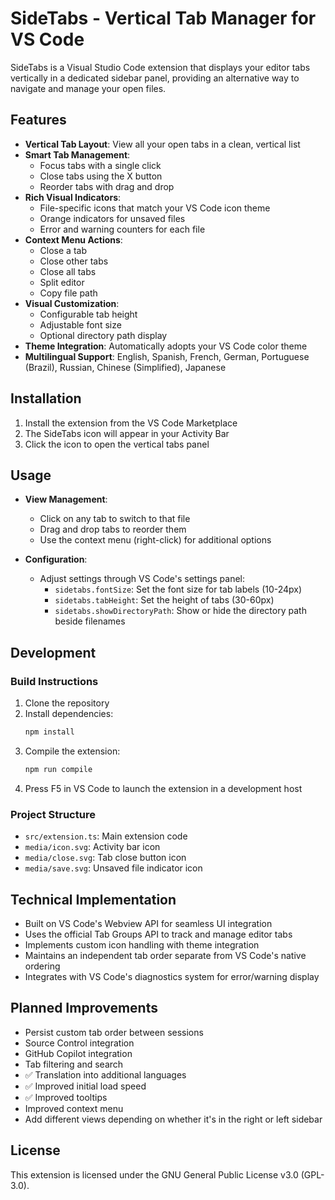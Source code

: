 # SideTabs - Vertical Tab Manager for VS Code

SideTabs is a Visual Studio Code extension that displays your editor tabs vertically in a dedicated sidebar panel, providing an alternative way to navigate and manage your open files.

## Features

- **Vertical Tab Layout**: View all your open tabs in a clean, vertical list
- **Smart Tab Management**:
  - Focus tabs with a single click
  - Close tabs using the X button
  - Reorder tabs with drag and drop
- **Rich Visual Indicators**:
  - File-specific icons that match your VS Code icon theme
  - Orange indicators for unsaved files
  - Error and warning counters for each file
- **Context Menu Actions**:
  - Close a tab
  - Close other tabs
  - Close all tabs
  - Split editor
  - Copy file path
- **Visual Customization**:
  - Configurable tab height
  - Adjustable font size
  - Optional directory path display
- **Theme Integration**: Automatically adopts your VS Code color theme
- **Multilingual Support**: English, Spanish, French, German, Portuguese (Brazil), Russian, Chinese (Simplified), Japanese

## Installation

1. Install the extension from the VS Code Marketplace
2. The SideTabs icon will appear in your Activity Bar
3. Click the icon to open the vertical tabs panel

## Usage

- **View Management**:
  - Click on any tab to switch to that file
  - Drag and drop tabs to reorder them
  - Use the context menu (right-click) for additional options

- **Configuration**:
  - Adjust settings through VS Code's settings panel:
    - `sidetabs.fontSize`: Set the font size for tab labels (10-24px)
    - `sidetabs.tabHeight`: Set the height of tabs (30-60px)
    - `sidetabs.showDirectoryPath`: Show or hide the directory path beside filenames

## Development

### Build Instructions

1. Clone the repository
2. Install dependencies:
   ```cmd
   npm install
   ```
3. Compile the extension:
   ```cmd
   npm run compile
   ```
4. Press F5 in VS Code to launch the extension in a development host

### Project Structure

- `src/extension.ts`: Main extension code
- `media/icon.svg`: Activity bar icon
- `media/close.svg`: Tab close button icon
- `media/save.svg`: Unsaved file indicator icon

## Technical Implementation

- Built on VS Code's Webview API for seamless UI integration
- Uses the official Tab Groups API to track and manage editor tabs
- Implements custom icon handling with theme integration
- Maintains an independent tab order separate from VS Code's native ordering
- Integrates with VS Code's diagnostics system for error/warning display

## Planned Improvements

- Persist custom tab order between sessions
- Source Control integration
- GitHub Copilot integration
- Tab filtering and search
- ✅ Translation into additional languages
- ✅ Improved initial load speed
- ✅ Improved tooltips
- Improved context menu
- Add different views depending on whether it's in the right or left sidebar

## License

This extension is licensed under the GNU General Public License v3.0 (GPL-3.0).
